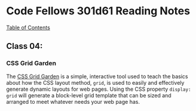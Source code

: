 # Code Fellows 301d61 Reading Notes

[Table of Contents](https://penjoe.github.io/301-reading-notes/)

## **Class 04**:

### **CSS Grid Garden**

The [CSS Grid Garden](https://cssgridgarden.com/) is a simple, interactive tool used to teach the basics about how the CSS layout method, `grid`, is used to easily and effectively generate dynamic layouts for web pages. Using the CSS property `display: grid` will generate a block-level grid template that can be sized and arranged to meet whatever needs your web page has.
